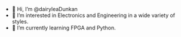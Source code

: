 - 👋 Hi, I’m @dairyleaDunkan
- 👀 I’m interested in Electronics and Engineering in a wide variety of styles.
- 🌱 I’m currently learning FPGA and Python.
<!--- - 💞️ I’m looking to collaborate on ...
- 📫 How to reach me ... --->

<!---
dairyleaDunkan/dairyleaDunkan is a ✨ special ✨ repository because its `README.md` (this file) appears on your GitHub profile.
You can click the Preview link to take a look at your changes.
--->
